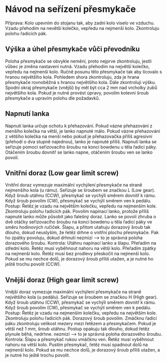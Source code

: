 # Návod na seřízení přesmykače

Příprava: Kolo upevním do stojanu tak, aby zadní kolo viselo ve vzduchu. Vzadu přehodím na nevětší kolečko, vepředu na nejmenší kolo. Zkontroluju polohu řadicích pák.

## Výška a úhel přesmykače vůči převodníku
Poloha přesmykače se obvykle nemění, proto nejprve zkontroluju, jestli vůbec je změna nastavení nutná. Vzadu přehodím na největší kolečko, vepředu na nejmenší kolo. Ručně posunu tělo přesmykače tak aby lícovalo s hranou největšího kola. Pohledem shora zkontroluju, zda je hrana přesmykače rovnoběžná s hranou největšího kola. Dále zkontroluji výšku. Spodní okraj přesmykače (vnější) by měl být cca 2 mm nad vrcholky zubů největšího kola. Pokud je nutné provést úpravy, povolím kotevní šroub přesmykače a upravím polohu dle požadavků.

## Napnutí lanka
Napnutí lanka určuje ochotu k přehazování. Pokud vázne přehazování z menšího kolečka na větší, je lanko napnuté málo. Pokud vázne přehazování z většího kolečka na menší nebo pokud je přehazovačka příliš agresivní (přehodí o dva stupně najednou), lanko je napnuté příliš. 
Napnutí lanka se seřizuje pomocí seřizovacího šroubu na konci bowdenu u těla řadicí páky. Otáčením šroubu dovnitř se lanko napne, otáčením šroubu ven se lanko povolí.

## Vnitřní doraz (Low gear limit screw)
Vnitřní doraz vymezuje maximální vychýlení přesmykače na straně nejmenšího kola (u rámu). Seřizuje se šroubem se značkou L (Low gear). Když šroub utáhnu (CCW), přesmykač se vychýlí směrem dovnitř k rámu. Když šroub povolím (CW), přesmykač se vychýlí směrem ven k pedálu. 
Postup: Řetěz je vzadu na největším kolečku, vepředu na nejmenším kole. Zkontroluju polohu řadicích pák. Povolím napínací lanko, protože příliš napnuté lanko může působit jako falešný doraz. Lanko se povolí zhruba o dvě otáčky seřizovacího šroubu na konci bowdenu u těla řadicí páky ve směru hodinových ručiček. Šlapu, a přitom utahuju dorazový šroub tak dlouho, dokud neuslyším, že řetěz drhne o vnitřní plochu přesmykače. Pak ho zpátky povoluju, dokud drhnutí nezmizí –> to je správná poloha dorazového šroubu. 
Kontrola: Utáhnu napínací lanko a šlapu. Přeřadím na střední kolo. Řetěz musí vyběhnout nahoru na větší kolo. Přeřadím zpátky na nejmenší kolo. Řetěz musí bez prodlevy přeskočit na nejmenší kolo. Pokud se mu nechce dolů, je dorazový šroub příliš utažen, a je nutné ho ještě trochu povolit (CCW).

## Vnější doraz (High gear limit screw)
Vnější doraz vymezuje maximální vychýlení přesmykače na straně největšího kola (u pedálu).  Seřizuje se šroubem se značkou H (High gear). Když šroub utáhnu (CCW), přesmykač se vychýlí směrem dovnitř k rámu. Když šroub povolím (CW), přesmykač se vychýlí směrem ven k pedálu.
Postup: Řetěz je vzadu na nejmenším kolečku, vepředu na největším kole. Zkontroluju polohu řadicích pák. Dorazový šroub povolím. Zmáčknu řadicí páku zkontroluju velikost mezery mezi řetězem a přesmykačem. Pokud je větší než 1 mm, šroub utáhnu. Postup opakuju tak dlouho, dokud řetěz plynule běhá, nedrhne. nezmizí –> to je správná poloha dorazového šroubu. 
Kontrola: Šlapu a přesmykač rukou vmáčknu ven. Řetěz musí vyběhnout nahoru na větší kolo. Pustím přesmykač, řetěz musí spadnout dolů na nejmenší kolo. Pokud se mu nechce dolů, je dorazový šroub příliš utažen, a je nutné ho ještě trochu povolit.
